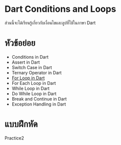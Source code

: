 # Dart Conditions and Loops
ส่วนนี้จะได้เรียนรู้เกี่ยวกับเงื่อนไขและลูปที่ใช้ในภาษา Dart 

# หัวข้อย่อย
* Conditions in Dart 
* Assert in Dart
* Switch Case in Dart
* Ternary Operator in Dart
* [For Loop in Dart](https://github.com/soonklang/dart-tutorial/blob/main/2.%20Conditions%20and%20loops/FOR%20LOOP%20IN%20DART.md)
* For Each Loop in Dart
* While Loop in Dart
* Do While Loop in Dart
* Break and Continue in Dart
* Exception Handling in Dart

# แบบฝึกหัด
Practice2

